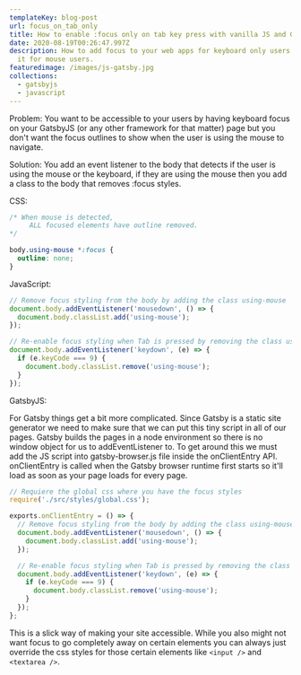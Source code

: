 ```yaml
---
templateKey: blog-post
url: focus_on_tab_only
title: How to enable :focus only on tab key press with vanilla JS and GatsbyJS.
date: 2020-08-19T00:26:47.997Z
description: How to add focus to your web apps for keyboard only users and avoid
  it for mouse users.
featuredimage: /images/js-gatsby.jpg
collections:
  - gatsbyjs
  - javascript
---
```

Problem: You want to be accessible to your users by having keyboard focus on your GatsbyJS (or any other framework for that matter) page but you don't want the focus outlines to show when the user is using the mouse to navigate.

Solution: You add an event listener to the body that detects if the user is using the mouse or the keyboard, if they are using the mouse then you add a class to the body that removes :focus styles.

CSS:

```css
/* When mouse is detected, 
	 ALL focused elements have outline removed. 
*/

body.using-mouse *:focus {
  outline: none;
}
```

JavaScript:

```javascript
// Remove focus styling from the body by adding the class using-mouse
document.body.addEventListener('mousedown', () => {
  document.body.classList.add('using-mouse');
});

// Re-enable focus styling when Tab is pressed by removing the class using-mouse
document.body.addEventListener('keydown', (e) => {
  if (e.keyCode === 9) {
    document.body.classList.remove('using-mouse');
  }
});
```

GatsbyJS:

For Gatsby things get a bit more complicated. Since Gatsby is a static site generator we need to make sure that we can put this tiny script in all of our pages. Gatsby builds the pages in a node environment so there is no window object for us to addEventListener to. To get around this we must add the JS script into gatsby-browser.js file inside the onClientEntry API. onClientEntry is called when the Gatsby browser runtime first starts so it'll load as soon as your page loads for every page.

```javascript
// Requiere the global css where you have the focus styles
require('./src/styles/global.css');

exports.onClientEntry = () => {
  // Remove focus styling from the body by adding the class using-mouse
  document.body.addEventListener('mousedown', () => {
    document.body.classList.add('using-mouse');
  });

  // Re-enable focus styling when Tab is pressed by removing the class using-mouse
  document.body.addEventListener('keydown', (e) => {
    if (e.keyCode === 9) {
      document.body.classList.remove('using-mouse');
    }
  });
};
```

This is a slick way of making your site accessible. While you also might not want focus to go completely away on certain elements you can always just override the css styles for those certain elements like `<input />` and `<textarea />`.